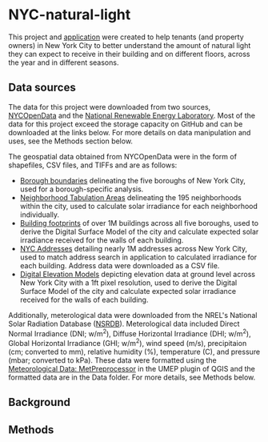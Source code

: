 # NYC-natural-light
 
This project and [application](https://nyc-natural-light.herokuapp.com/) were created to help tenants (and property owners) in New York City to better understand the amount of natural light they can expect to receive in their building and on different floors, across the year and in different seasons. 

## Data sources
The data for this project were downloaded from two sources, [NYCOpenData](https://opendata.cityofnewyork.us/) and the [National Renewable Energy Laboratory](https://nsrdb.nrel.gov/). Most of the data for this project exceed the storage capacity on GitHub and can be downloaded at the links below. For more details on data manipulation and uses, see the Methods section below.

The geospatial data obtained from NYCOpenData were in the form of shapefiles, CSV files, and TIFFs and are as follows:
- [Borough boundaries](https://data.cityofnewyork.us/City-Government/Borough-Boundaries/tqmj-j8zm) delineating the five boroughs of New York City, used for a borough-specific analysis.
- [Neighborhood Tabulation Areas](https://data.cityofnewyork.us/City-Government/2010-Neighborhood-Tabulation-Areas-NTAs-/cpf4-rkhq) delineating the 195 neighborhoods within the city, used to calculate solar irradiance for each neighborhood individually.
- [Building footprints](https://data.cityofnewyork.us/Housing-Development/Shapefiles-and-base-map/2k7f-6s2k) of over 1M buildings across all five boroughs, used to derive the Digital Surface Model of the city and calculate expected solar irradiance received for the walls of each building.
- [NYC Addresses](https://data.cityofnewyork.us/City-Government/NYC-Address-Points/g6pj-hd8k) detailing nearly 1M addresses across New York City, used to match address search in application to calculated irradiance for each building. Address data were downloaded as a CSV file.
- [Digital Elevation Models](https://gis.ny.gov/elevation/NYC-topobathymetric-DEM.htm) depicting elevation data at ground level across New York City with a 1ft pixel resolution, used to derive the Digital Surface Model of the city and calculate expected solar irradiance received for the walls of each building.

Additionally, meterological data were downloaded from the NREL's National Solar Radiation Database ([NSRDB](https://maps.nrel.gov/nsrdb-viewer/?aL=x8CI3i%255Bv%255D%3Dt%26Jea8x6%255Bv%255D%3Dt%26Jea8x6%255Bd%255D%3D1%26VRLt_G%255Bv%255D%3Dt%26VRLt_G%255Bd%255D%3D2%26mcQtmw%255Bv%255D%3Dt%26mcQtmw%255Bd%255D%3D3&bL=clight&cE=0&lR=0&mC=4.740675384778373%2C22.8515625&zL=2)). Meterological data included Direct Normal Irradiance (DNI; w/m<sup>2</sup>), Diffuse Horizontal Irradiance (DHI; w/m<sup>2</sup>), Global Horizontal Irradiance (GHI; w/m<sup>2</sup>), wind speed (m/s), precipitaion (cm; converted to mm), relative humidity (%), temperature (C), and pressure (mbar; converted to kPa). These data were formatted using the [Meteorological Data: MetPreprocessor](https://umep-docs.readthedocs.io/en/latest/pre-processor/Meteorological%20Data%20MetPreprocessor.html) in the UMEP plugin of QGIS and the formatted data are in the Data folder. For more details, see Methods below.

## Background


## Methods

